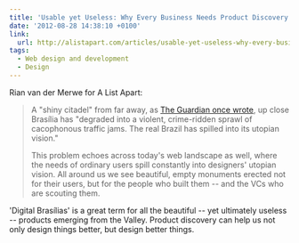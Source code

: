 ```yaml
---
title: 'Usable yet Useless: Why Every Business Needs Product Discovery'
date: '2012-08-28 14:38:10 +0100'
link:
  url: http://alistapart.com/articles/usable-yet-useless-why-every-business-needs-product-discovery/
tags:
  - Web design and development
  - Design
---
```

Rian van der Merwe for A List Apart:

> A "shiny citadel" from far away, as [The Guardian once wrote][1], up close Brasília has "degraded into a violent, crime-ridden sprawl of cacophonous traffic jams. The real Brazil has spilled into its utopian vision."
> 
> This problem echoes across today's web landscape as well, where the needs of ordinary users spill constantly into designers' utopian vision. All around us we see beautiful, empty monuments erected not for their users, but for the people who built them -- and the VCs who are scouting them.

'Digital Brasílias' is a great term for all the beautiful -- yet ultimately useless -- products emerging from the Valley. Product discovery can help us not only design things better, but design better things.

[1]: http://www.theguardian.com/world/2008/mar/12/brazil
